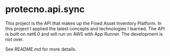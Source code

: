 # protecno.api.sync
This project is the API that makes up the Fixed Asset Inventory Platform. In this project I applied the latest concepts and technologies I learned.  The API is built on net6.0 and will run on AWS with App Runner.
The development is not over.

See README.md for more details.
